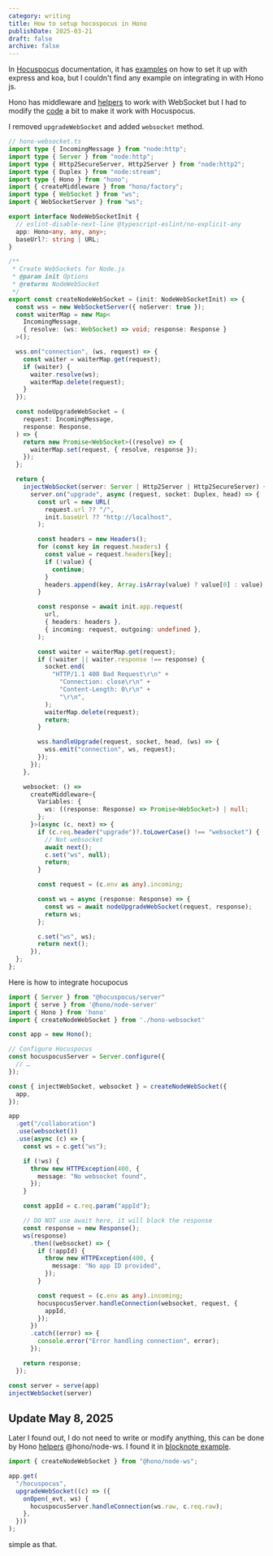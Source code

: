 ```yaml
---
category: writing
title: How to setup hocospocus in Hono
publishDate: 2025-03-21
draft: false
archive: false
---
```


In [Hocuspocus](https://github.com/ueberdosis/hocuspocus) documentation, it has [examples](https://tiptap.dev/docs/hocuspocus/server/examples) on how to set it up with express and koa, but I couldn't find any example on integrating in with Hono js.

Hono has middleware and [helpers](https://hono.dev/docs/helpers/websocket) to work with WebSocket but I had to modify the [code](https://github.com/honojs/middleware/tree/main/packages/node-ws) a bit to make it work with Hocuspocus.

I removed `upgradeWebSocket` and added `websocket` method.

```ts
// hono-websocket.ts
import type { IncomingMessage } from "node:http";
import type { Server } from "node:http";
import type { Http2SecureServer, Http2Server } from "node:http2";
import type { Duplex } from "node:stream";
import type { Hono } from "hono";
import { createMiddleware } from "hono/factory";
import type { WebSocket } from "ws";
import { WebSocketServer } from "ws";

export interface NodeWebSocketInit {
  // eslint-disable-next-line @typescript-eslint/no-explicit-any
  app: Hono<any, any, any>;
  baseUrl?: string | URL;
}

/**
 * Create WebSockets for Node.js
 * @param init Options
 * @returns NodeWebSocket
 */
export const createNodeWebSocket = (init: NodeWebSocketInit) => {
  const wss = new WebSocketServer({ noServer: true });
  const waiterMap = new Map<
    IncomingMessage,
    { resolve: (ws: WebSocket) => void; response: Response }
  >();

  wss.on("connection", (ws, request) => {
    const waiter = waiterMap.get(request);
    if (waiter) {
      waiter.resolve(ws);
      waiterMap.delete(request);
    }
  });

  const nodeUpgradeWebSocket = (
    request: IncomingMessage,
    response: Response,
  ) => {
    return new Promise<WebSocket>((resolve) => {
      waiterMap.set(request, { resolve, response });
    });
  };

  return {
    injectWebSocket(server: Server | Http2Server | Http2SecureServer) {
      server.on("upgrade", async (request, socket: Duplex, head) => {
        const url = new URL(
          request.url ?? "/",
          init.baseUrl ?? "http://localhost",
        );

        const headers = new Headers();
        for (const key in request.headers) {
          const value = request.headers[key];
          if (!value) {
            continue;
          }
          headers.append(key, Array.isArray(value) ? value[0] : value);
        }

        const response = await init.app.request(
          url,
          { headers: headers },
          { incoming: request, outgoing: undefined },
        );

        const waiter = waiterMap.get(request);
        if (!waiter || waiter.response !== response) {
          socket.end(
            "HTTP/1.1 400 Bad Request\r\n" +
              "Connection: close\r\n" +
              "Content-Length: 0\r\n" +
              "\r\n",
          );
          waiterMap.delete(request);
          return;
        }

        wss.handleUpgrade(request, socket, head, (ws) => {
          wss.emit("connection", ws, request);
        });
      });
    },

    websocket: () =>
      createMiddleware<{
        Variables: {
          ws: ((response: Response) => Promise<WebSocket>) | null;
        };
      }>(async (c, next) => {
        if (c.req.header("upgrade")?.toLowerCase() !== "websocket") {
          // Not websocket
          await next();
          c.set("ws", null);
          return;
        }

        const request = (c.env as any).incoming;

        const ws = async (response: Response) => {
          const ws = await nodeUpgradeWebSocket(request, response);
          return ws;
        };

        c.set("ws", ws);
        return next();
      }),
  };
};
```

Here is how to integrate hocupocus

```ts
import { Server } from "@hocuspocus/server"
import { serve } from '@hono/node-server'
import { Hono } from 'hono'
import { createNodeWebSocket } from './hono-websocket'

const app = new Hono();

// Configure Hocuspocus
const hocuspocusServer = Server.configure({
  // …
});

const { injectWebSocket, websocket } = createNodeWebSocket({
  app,
});

app
  .get("/collaboration")
  .use(websocket())
  .use(async (c) => {
    const ws = c.get("ws");

    if (!ws) {
      throw new HTTPException(400, {
        message: "No websocket found",
      });
    }

    const appId = c.req.param("appId");

    // DO NOT use await here, it will block the response
    const response = new Response();
    ws(response)
      .then((websocket) => {
        if (!appId) {
          throw new HTTPException(400, {
            message: "No app ID provided",
          });
        }

        const request = (c.env as any).incoming;
        hocuspocusServer.handleConnection(websocket, request, {
          appId,
        });
      })
      .catch((error) => {
        console.error("Error handling connection", error);
      });

    return response;
  });

const server = serve(app)
injectWebSocket(server)
```


## Update May 8, 2025

Later I found out, I do not need to write or modify anything, this can be done by Hono [helpers](https://hono.dev/docs/helpers/websocket) @hono/node-ws. I found it in [blocknote example](https://github.com/TypeCellOS/BlockNote-demo-nextjs-hocuspocus/blob/main/hocuspocus-server/src/index.ts#L44-L51).

```ts
import { createNodeWebSocket } from "@hono/node-ws";

app.get(
  "/hocuspocus",
  upgradeWebSocket((c) => ({
    onOpen(_evt, ws) {
      hocuspocusServer.handleConnection(ws.raw, c.req.raw);
    },
  }))
);
```

simple as that.